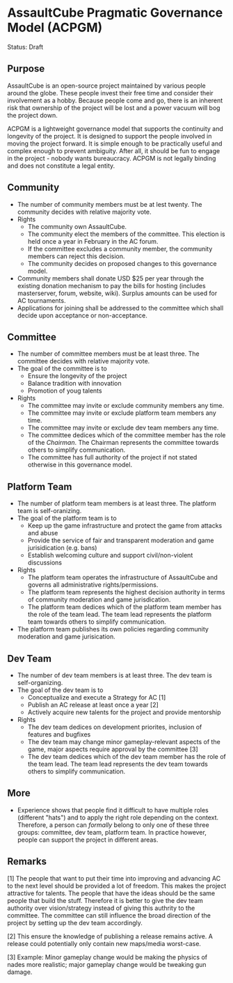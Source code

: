 # AssaultCube Pragmatic Governance Model (ACPGM) 

Status: Draft

## Purpose

AssaultCube is an open-source project maintained by various people around the globe. These people invest their free time and consider their involvement as a hobby. 
Because people come and go, there is an inherent risk that ownership of the project will be lost and a power vacuum will bog the project down.

ACPGM is a lightweight governance model that supports the continuity and longevity of the project. It is designed to support the people involved in moving the project forward. 
It is simple enough to be practically useful and complex enough to prevent ambiguity. After all, it should be fun to engage in the project - nobody wants bureaucracy.
ACPGM is not legally binding and does not constitute a legal entity.

## Community

- The number of community members must be at lest twenty. The community decides with relative majority vote.
- Rights
  - The community own AssaultCube. 
  - The community elect the members of the committee. This election is held once a year in February in the AC forum.
  - If the committee excludes a community member, the community members can reject this decision.
  - The community decides on proposed changes to this governance model.
- Community members shall donate USD $25 per year through the existing donation mechanism to pay the bills for hosting (includes masterserver, forum, website, wiki). Surplus amounts can be used for AC tournaments.
- Applications for joining shall be addressed to the committee which shall decide upon acceptance or non-acceptance.

## Committee

- The number of committee members must be at least three. The committee decides with relative majority vote.
- The goal of the committee is to
  -  Ensure the longevity of the project
  -  Balance tradition with innovation
  -  Promotion of youg talents
- Rights
  - The committee may invite or exclude community members any time.
  - The committee may invite or exclude platform team members any time.
  - The committee may invite or exclude dev team members any time.
  - The committee dedices which of the committee member has the role of the _Chairman_. The Chairman represents the committee towards others to simplify communication.
  - The committee has full authority of the project if not stated otherwise in this governance model.

## Platform Team

- The number of platform team members is at least three. The platform team is self-oranizing.
- The goal of the platform team is to
  - Keep up the game infrastructure and protect the game from attacks and abuse
  - Provide the service of fair and transparent moderation and game jurisidication (e.g. bans)
  - Establish welcoming culture and support civil/non-violent discussions
- Rights
  - The platform team operates the infrastructure of AssaultCube and governs all administrative rights/permissions.
  - The platform team represents the highest decision authority in terms of community moderation and game jurisdication.
  - The platform team dedices which of the platform team member has the role of the team lead. The team lead represents the platform team towards others to simplify communication.
- The platform team publishes its own policies regarding community moderation and game jurisication.

## Dev Team

- The number of dev team members is at least three. The dev team is self-organizing.
- The goal of the dev team is to
  - Conceptualize and execute a Strategy for AC [1]
  - Publish an AC release at least once a year [2]
  - Actively acquire new talents for the project and provide mentorship
- Rights
  - The dev team dedices on development priorites, inclusion of features and bugfixes
  - The dev team may change minor gameplay-relevant aspects of the game, major aspects require approval by the committee [3]
  - The dev team dedices which of the dev team member has the role of the team lead. The team lead represents the dev team towards others to simplify communication.

## More

- Experience shows that people find it difficult to have multiple roles (different "hats") and to apply the right role depending on the context. Therefore, a person can *formally* belong to only one of these three groups: committee, dev team, platform team. In practice however, people can support the project in different areas.

## Remarks

[1] The people that want to put their time into improving and advancing AC to the next level should be provided a lot of freedom. This makes the project attractive for talents. The people that have the ideas should be the same people that build the stuff. Therefore it is better to give the dev team authority over vision/strategy instead of giving this authrity to the committee. The committee can still influence the broad direction of the project by setting up the dev team accordingly.

[2] This ensure the knowledge of publishing a release remains active. A release could potentially only contain new maps/media worst-case.

[3] Example: Minor gameplay change would be making the physics of nades more realistic; major gameplay change would be tweaking gun damage. 

